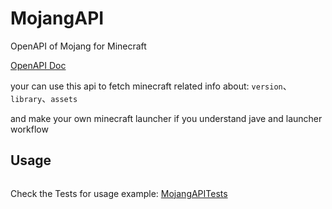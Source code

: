 # MojangAPI

OpenAPI of Mojang for Minecraft

[OpenAPI Doc](./Sources/MojangAPI/openapi.yml)

your can use this api to fetch minecraft related info about: `version`、`library`、`assets`

and make your own minecraft launcher if you understand jave and launcher workflow

## Usage

```swift

```

Check the Tests for usage example: [MojangAPITests](./Tests/MojangAPITests/MojangAPITests.swift)

